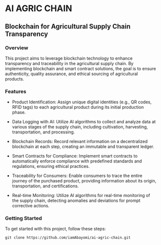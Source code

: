 # AI AGRIC CHAIN

## Blockchain for Agricultural Supply Chain Transparency
### Overview
This project aims to leverage blockchain technology to enhance transparency and traceability in the agricultural supply chain. By implementing blockchain and smart contract solutions, the goal is to ensure authenticity, quality assurance, and ethical sourcing of agricultural products.

### Features
- Product Identification: Assign unique digital identities (e.g., QR codes, RFID tags) to each agricultural product during its initial production phase.

- Data Logging with AI: Utilize AI algorithms to collect and analyze data at various stages of the supply chain, including cultivation, harvesting, transportation, and processing.

- Blockchain Records: Record relevant information on a decentralized blockchain at each step, creating an immutable and transparent ledger.

- Smart Contracts for Compliance: Implement smart contracts to automatically enforce compliance with predefined standards and regulations, ensuring ethical practices.

- Traceability for Consumers: Enable consumers to trace the entire journey of the purchased product, providing information about its origin, transportation, and certifications.

- Real-time Monitoring: Utilize AI algorithms for real-time monitoring of the supply chain, detecting anomalies and deviations for prompt corrective actions.

### Getting Started
To get started with this project, follow these steps:

```
git clone https://github.com/iamAbayomi/ai-agric-chain.git
```